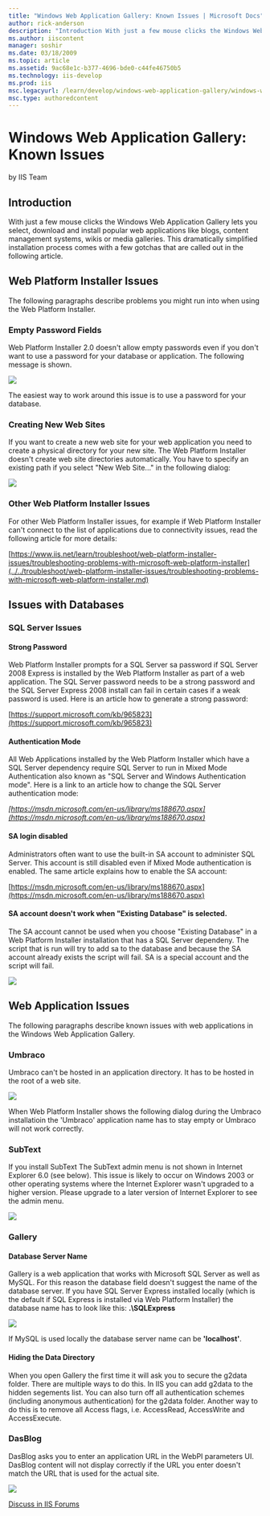 ```yaml
---
title: "Windows Web Application Gallery: Known Issues | Microsoft Docs"
author: rick-anderson
description: "Introduction With just a few mouse clicks the Windows Web Application Gallery lets you select, download and install popular web applications like blogs, cont..."
ms.author: iiscontent
manager: soshir
ms.date: 03/18/2009
ms.topic: article
ms.assetid: 9ac68e1c-b377-4696-bde0-c44fe46750b5
ms.technology: iis-develop
ms.prod: iis
msc.legacyurl: /learn/develop/windows-web-application-gallery/windows-web-application-gallery-known-issues
msc.type: authoredcontent
---
```

Windows Web Application Gallery: Known Issues
====================
by IIS Team

## Introduction

With just a few mouse clicks the Windows Web Application Gallery lets you select, download and install popular web applications like blogs, content management systems, wikis or media galleries. This dramatically simplified installation process comes with a few gotchas that are called out in the following article.

## Web Platform Installer Issues

The following paragraphs describe problems you might run into when using the Web Platform Installer.

### Empty Password Fields

Web Platform Installer 2.0 doesn't allow empty passwords even if you don't want to use a password for your database or application. The following message is shown.

[![](windows-web-application-gallery-known-issues/_static/image29.png)](windows-web-application-gallery-known-issues/_static/image27.png)

The easiest way to work around this issue is to use a password for your database.

### Creating New Web Sites

If you want to create a new web site for your web application you need to create a physical directory for your new site. The Web Platform Installer doesn't create web site directories automatically. You have to specify an existing path if you select "New Web Site..." in the following dialog:

[![](windows-web-application-gallery-known-issues/_static/image33.png)](windows-web-application-gallery-known-issues/_static/image31.png)


### Other Web Platform Installer Issues

For other Web Platform Installer issues, for example if Web Platform Installer can't connect to the list of applications due to connectivity issues, read the following article for more details:

[https://www.iis.net/learn/troubleshoot/web-platform-installer-issues/troubleshooting-problems-with-microsoft-web-platform-installer](../../troubleshoot/web-platform-installer-issues/troubleshooting-problems-with-microsoft-web-platform-installer.md)

## Issues with Databases

### SQL Server Issues

#### Strong Password

Web Platform Installer prompts for a SQL Server sa password if SQL Server 2008 Express is installed by the Web Platform Installer as part of a web application. The SQL Server password needs to be a strong password and the SQL Server Express 2008 install can fail in certain cases if a weak password is used. Here is an article how to generate a strong password:

[https://support.microsoft.com/kb/965823](https://support.microsoft.com/kb/965823)

#### Authentication Mode

All Web Applications installed by the Web Platform Installer which have a SQL Server dependency require SQL Server to run in Mixed Mode Authentication also known as "SQL Server and Windows Authentication mode". Here is a link to an article how to change the SQL Server authentication mode:

*[https://msdn.microsoft.com/en-us/library/ms188670.aspx](https://msdn.microsoft.com/en-us/library/ms188670.aspx)*

#### SA login disabled

Administrators often want to use the built-in SA account to administer SQL Server. This account is still disabled even if Mixed Mode authentication is enabled. The same article explains how to enable the SA account:

[https://msdn.microsoft.com/en-us/library/ms188670.aspx](https://msdn.microsoft.com/en-us/library/ms188670.aspx)

#### SA account doesn't work when "Existing Database" is selected.

The SA account cannot be used when you choose "Existing Database" in a Web Platform Installer installation that has a SQL Server dependeny. The script that is run will try to add sa to the database and because the SA account already exists the script will fail. SA is a special account and the script will fail.

[![](windows-web-application-gallery-known-issues/_static/image38.png)](windows-web-application-gallery-known-issues/_static/image37.png)

## Web Application Issues

The following paragraphs describe known issues with web applications in the Windows Web Application Gallery.

### Umbraco

Umbraco can't be hosted in an application directory. It has to be hosted in the root of a web site.

[![](windows-web-application-gallery-known-issues/_static/image40.png)](windows-web-application-gallery-known-issues/_static/image39.png)


When Web Platform Installer shows the following dialog during the Umbraco installatioin the 'Umbraco' application name has to stay empty or Umbraco will not work correctly.

### SubText

If you install SubText The SubText admin menu is not shown in Internet Explorer 6.0 (see below). This issue is likely to occur on Windows 2003 or other operating systems where the Internet Explorer wasn't upgraded to a higher version. Please upgrade to a later version of Internet Explorer to see the admin menu.

[![](windows-web-application-gallery-known-issues/_static/image45.png)](windows-web-application-gallery-known-issues/_static/image44.png)

### Gallery

#### Database Server Name

Gallery is a web application that works with Microsoft SQL Server as well as MySQL. For this reason the database field doesn't suggest the name of the database server. If you have SQL Server Express installed locally (which is the default if SQL Express is installed via Web Platform Installer) the database name has to look like this: **.\SQLExpress**

[![](windows-web-application-gallery-known-issues/_static/image47.png)](windows-web-application-gallery-known-issues/_static/image46.png)


If MySQL is used locally the database server name can be **'localhost'**.

#### Hiding the Data Directory

When you open Gallery the first time it will ask you to secure the g2data folder. There are multiple ways to do this. In IIS you can add g2data to the hidden segements list. You can also turn off all authentication schemes (including anonymous authentication) for the g2data folder. Another way to do this is to remove all Access flags, i.e. AccessRead, AccessWrite and AccessExecute.

### DasBlog

DasBlog asks you to enter an application URL in the WebPI parameters UI. DasBlog content will not display correctly if the URL you enter doesn't match the URL that is used for the actual site.

[![](windows-web-application-gallery-known-issues/_static/image50.png)](windows-web-application-gallery-known-issues/_static/image49.png)


[Discuss in IIS Forums](https://forums.iis.net/1158.aspx)
